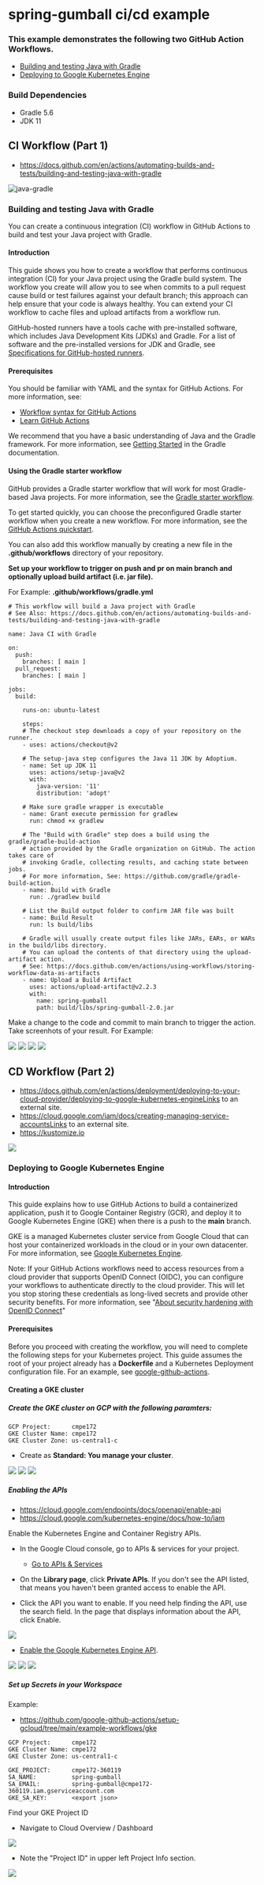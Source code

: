 # spring-gumball ci/cd example

### This example demonstrates the following two GitHub Action Workflows.

* [Building and testing Java with Gradle](https://docs.github.com/en/actions/automating-builds-and-tests/building-and-testing-java-with-gradle) 
* [Deploying to Google Kubernetes Engine](https://docs.github.com/en/actions/deployment/deploying-to-your-cloud-provider/deploying-to-google-kubernetes-engine)

### Build Dependencies

* Gradle 5.6
* JDK 11



## CI Workflow (Part 1)

* https://docs.github.com/en/actions/automating-builds-and-tests/building-and-testing-java-with-gradle 

![java-gradle](./images/01-building-and-testing-java-with-gradle.png)


### Building and testing Java with Gradle

You can create a continuous integration (CI) workflow in GitHub Actions to build and test your Java project with Gradle.

#### Introduction

This guide shows you how to create a workflow that performs continuous integration (CI) for your Java project using the Gradle build system. The workflow you create will allow you to see when commits to a pull request cause build or test failures against your default branch; this approach can help ensure that your code is always healthy. You can extend your CI workflow to cache files and upload artifacts from a workflow run.

GitHub-hosted runners have a tools cache with pre-installed software, which includes Java Development Kits (JDKs) and Gradle. For a list of software and the pre-installed versions for JDK and Gradle, see [Specifications for GitHub-hosted runners](https://docs.github.com/en/actions/reference/specifications-for-github-hosted-runners/#supported-software).

#### Prerequisites

You should be familiar with YAML and the syntax for GitHub Actions. For more information, see:

* [Workflow syntax for GitHub Actions](https://docs.github.com/en/actions/using-workflows/workflow-syntax-for-github-actions)
* [Learn GitHub Actions](https://docs.github.com/en/actions/learn-github-actions)

We recommend that you have a basic understanding of Java and the Gradle framework. For more information, see [Getting Started](https://docs.gradle.org/current/userguide/getting_started.html) in the Gradle documentation.

#### Using the Gradle starter workflow

GitHub provides a Gradle starter workflow that will work for most Gradle-based Java projects. For more information, see the [Gradle starter workflow](https://github.com/actions/starter-workflows/blob/main/ci/gradle.yml).

To get started quickly, you can choose the preconfigured Gradle starter workflow when you create a new workflow. For more information, see the [GitHub Actions quickstart](https://docs.github.com/en/actions/quickstart).

You can also add this workflow manually by creating a new file in the **.github/workflows** directory of your repository.

**Set up your workflow to trigger on push and pr on main branch and optionally upload build artifact (i.e. jar file).**

For Example: **.github/workflows/gradle.yml**

```
# This workflow will build a Java project with Gradle
# See Also: https://docs.github.com/en/actions/automating-builds-and-tests/building-and-testing-java-with-gradle

name: Java CI with Gradle

on:
  push:
    branches: [ main ]
  pull_request:
    branches: [ main ]

jobs:
  build:

    runs-on: ubuntu-latest

    steps:
    # The checkout step downloads a copy of your repository on the runner.
    - uses: actions/checkout@v2

    # The setup-java step configures the Java 11 JDK by Adoptium.
    - name: Set up JDK 11
      uses: actions/setup-java@v2
      with:
        java-version: '11'
        distribution: 'adopt'

    # Make sure gradle wrapper is executable
    - name: Grant execute permission for gradlew
      run: chmod +x gradlew

    # The "Build with Gradle" step does a build using the gradle/gradle-build-action 
    # action provided by the Gradle organization on GitHub. The action takes care of 
    # invoking Gradle, collecting results, and caching state between jobs. 
    # For more information, See: https://github.com/gradle/gradle-build-action.      
    - name: Build with Gradle
      run: ./gradlew build

    # List the Build output folder to confirm JAR file was built
    - name: Build Result
      run: ls build/libs

    # Gradle will usually create output files like JARs, EARs, or WARs in the build/libs directory. 
    # You can upload the contents of that directory using the upload-artifact action.
    # See: https://docs.github.com/en/actions/using-workflows/storing-workflow-data-as-artifacts
    - name: Upload a Build Artifact
      uses: actions/upload-artifact@v2.2.3
      with:
        name: spring-gumball
        path: build/libs/spring-gumball-2.0.jar
```


Make a change to the code and commit to main branch to trigger the action. Take screenhots of your result.  For Example:

![](./images/02-ci-workflow-gradle-build-manifest.png)
![](./images/03-ci-workflow-commit-triggers-build.png)
![](./images/04-ci-workflow-github-action-build-results-part-1.png)
![](./images/05-ci-workflow-github-action-build-results-part-2.png)



## CD Workflow (Part 2)

* https://docs.github.com/en/actions/deployment/deploying-to-your-cloud-provider/deploying-to-google-kubernetes-engineLinks to an external site.
* https://cloud.google.com/iam/docs/creating-managing-service-accountsLinks to an external site.
* https://kustomize.io

![](./images/10-deploying-to-google-kubernetes-engine.png)


### Deploying to Google Kubernetes Engine

#### Introduction

This guide explains how to use GitHub Actions to build a containerized application, push it to Google Container Registry (GCR), and deploy it to Google Kubernetes Engine (GKE) when there is a push to the **main** branch.

GKE is a managed Kubernetes cluster service from Google Cloud that can host your containerized workloads in the cloud or in your own datacenter. For more information, see [Google Kubernetes Engine](https://cloud.google.com/kubernetes-engine).

Note: If your GitHub Actions workflows need to access resources from a cloud provider that supports OpenID Connect (OIDC), you can configure your workflows to authenticate directly to the cloud provider. This will let you stop storing these credentials as long-lived secrets and provide other security benefits. For more information, see "[About security hardening with OpenID Connect](https://docs.github.com/en/actions/deployment/security-hardening-your-deployments/about-security-hardening-with-openid-connect)"

#### Prerequisites

Before you proceed with creating the workflow, you will need to complete the following steps for your Kubernetes project. This guide assumes the root of your project already has a **Dockerfile** and a Kubernetes Deployment configuration file. For an example, see [google-github-actions](https://github.com/google-github-actions/setup-gcloud/tree/master/example-workflows/gke).

 
#### Creating a GKE cluster


##### Create the GKE cluster on GCP with the following paramters:

```
GCP Project:      cmpe172
GKE Cluster Name: cmpe172
GKE Cluster Zone: us-central1-c
```

* Create as **Standard: You manage your cluster**.

![](./images/11-create-standard-gke-cluster-part-1.png)
![](./images/11-create-standard-gke-cluster-part-2.png)
![](./images/11-create-standard-gke-cluster-part-3.png)

##### Enabling the APIs

* https://cloud.google.com/endpoints/docs/openapi/enable-api 
* https://cloud.google.com/kubernetes-engine/docs/how-to/iam

Enable the Kubernetes Engine and Container Registry APIs. 

* In the Google Cloud console, go to APIs & services for your project.
	* [Go to APIs & Services](https://console.cloud.google.com/apis)
	
* On the **Library page**, click **Private APIs**. If you don't see the API listed, that means you haven't been granted access to enable the API.

* Click the API you want to enable. If you need help finding the API, use the search field.  In the page that displays information about the API, click Enable.


![](./images/12-list-of-private-apis-enabled.png)

* [Enable the Google Kubernetes Engine API](https://console.cloud.google.com/flows/enableapi?apiid=container.googleapis.com&_ga=2.135293809.1983438020.1666576943-332455251.1645430161).

![](./images/13-enable-kubernetes-engine-api-part-1.png)
![](./images/13-enable-kubernetes-engine-api-part-2.png)
![](./images/13-enable-kubernetes-engine-api-part-3.png)

##### Set up Secrets in your Workspace 

Example:

*  https://github.com/google-github-actions/setup-gcloud/tree/main/example-workflows/gke

```
GCP Project:      cmpe172
GKE Cluster Name: cmpe172
GKE Cluster Zone: us-central1-c

GKE_PROJECT:      cmpe172-360119
SA_NAME:          spring-gumball	
SA_EMAIL:         spring-gumball@cmpe172-360119.iam.gserviceaccount.com
GKE_SA_KEY:       <export json>
```

Find your GKE Project ID

* Navigate to Cloud Overview / Dashboard

![](./images/14-find-project-id-part-1.png)
		
* Note the "Project ID" in upper left Project Info section. 
   
![](./images/14-find-project-id-part-2.png)



	












